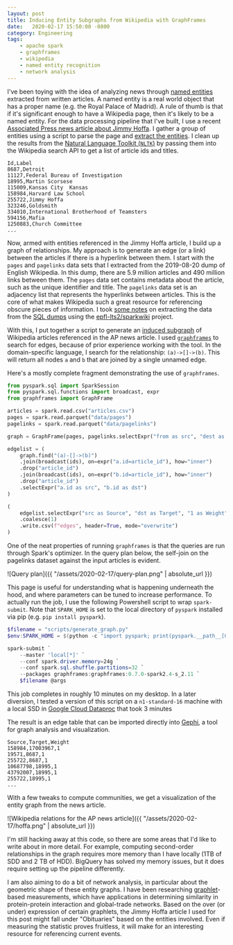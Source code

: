 ```yaml
---
layout: post
title: Inducing Entity Subgraphs from Wikipedia with GraphFrames
date:   2020-02-17 15:50:00 -0800
category: Engineering
tags:
    - apache spark
    - graphframes
    - wikipedia
    - named entity recognition
    - network analysis
---
```


I've been toying with the idea of analyzing news through [named entities][named-entity] extracted from written articles.
A named entity is a real world object that has a proper name (e.g. the Royal Palace of Madrid). 
A rule of thumb is that if it's significant enough to have a Wikipedia page, then it's likely to be a named entity.
For the data processing pipeline that I've built, I use a recent [Associated Press news article about Jimmy Hoffa][hoffa]. 
I gather a group of entities using a script to parse the page and [extract the entities][ner].
I clean up the results from the [Natural Language Toolkit (`NLTK`)][nltk] by passing them into the Wikipedia search API to get a list of article ids and titles.

```csv
Id,Label
8687,Detroit
11127,Federal Bureau of Investigation
18995,Martin Scorsese
115009,Kansas City  Kansas
158984,Harvard Law School
255722,Jimmy Hoffa
323246,Goldsmith
334010,International Brotherhood of Teamsters
594156,Mafia
1250883,Church Committee
...
```

Now, armed with entities referenced in the Jimmy Hoffa article, I build up a graph of relationships.
My approach is to generate an edge (or a link) between the articles if there is a hyperlink between them.
I start with the `pages` and `pagelinks` data sets that I extracted from the 2019-08-20 dump of English Wikipedia.
In this dump, there are 5.9 million articles and 490 million links between them.
The `pages` data set contains metadata about the article, such as the unique identifier and title.
The `pagelinks` data set is an adjacency list that represents the hyperlinks between articles.
This is the core of what makes Wikipedia such a great resource for referencing obscure pieces of information.
I took [some notes][wiki-notes] on extracting the data from the [SQL dumps][dumps] using the [epfl-lts2/sparkwiki][sparkwiki] project.

With this, I put together a script to generate an [induced subgraph][induced-subgraph] of Wikipedia articles referenced in the AP news article.
I used [`graphframes`][graphframes] to search for edges, because of prior experience working with the tool. 
In the domain-specific language, I search for the relationship: `(a)->[]->(b)`.
This will return all nodes `a` and `b` that are joined by a single unnamed edge.

Here's a mostly complete fragment demonstrating the use of `graphframes`.

```python
from pyspark.sql import SparkSession
from pyspark.sql.functions import broadcast, expr
from graphframes import GraphFrame

articles = spark.read.csv("articles.csv")
pages = spark.read.parquet("data/pages")
pagelinks = spark.read.parquet("data/pagelinks")

graph = GraphFrame(pages, pagelinks.selectExpr("from as src", "dest as dst"))

edgelist = (
    graph.find("(a)-[]->(b)")
    .join(broadcast(ids), on=expr("a.id=article_id"), how="inner")
    .drop("article_id")
    .join(broadcast(ids), on=expr("b.id=article_id"), how="inner")
    .drop("article_id")
    .selectExpr("a.id as src", "b.id as dst")
)

(
    edgelist.selectExpr("src as Source", "dst as Target", "1 as Weight")
    .coalesce(1)
    .write.csv(f"edges", header=True, mode="overwrite")
)
```

One of the neat properties of running `graphframes` is that the queries are run through Spark's optimizer.
In the query plan below, the self-join on the pagelinks dataset against the input articles is evident.

![Query plan]({{ "/assets/2020-02-17/query-plan.png" | absolute_url }})

This page is useful for understanding what is happening underneath the hood, and where parameters can be tuned to increase performance.
To actually run the job, I use the following Powershell script to wrap `spark-submit`.
Note that `SPARK_HOME` is set to the local directory of `pyspark` installed via pip (e.g. `pip install pyspark`).

```powershell
$filename = "scripts/generate_graph.py"
$env:SPARK_HOME = $(python -c "import pyspark; print(pyspark.__path__[0])")

spark-submit `
    --master 'local[*]' `
    --conf spark.driver.memory=24g `
    --conf spark.sql.shuffle.partitions=32 `
    --packages graphframes:graphframes:0.7.0-spark2.4-s_2.11 `
    $filename @args
```

This job completes in roughly 10 minutes on my desktop.
In a later diversion, I tested a version of this script on a `n1-standard-16` machine with a local SSD in [Google Cloud Dataproc][dataproc] that took 3 minutes

The result is an edge table that can be imported directly into [Gephi][gephi], a tool for graph analysis and visualization. 

```csv
Source,Target,Weight
158984,17003967,1
19571,8687,1
255722,8687,1
10687798,18995,1
43792007,18995,1
255722,18995,1
...
```

With a few tweaks to compute communities, we get a visualization of the entity graph from the news article.

![Wikipedia relations for the AP news article]({{ "/assets/2020-02-17/hoffa.png" | absolute_url }})

I'm still hacking away at this code, so there are some areas that I'd like to write about in more detail.
For example, computing second-order relationships in the graph requires more memory than I have locally (1TB of SDD and 2 TB of HDD).
BigQuery has solved my memory issues, but it does require setting up the pipeline differently.

I am also aiming to do a bit of network analysis, in particular about the geometric shape of these entity graphs.
I have been researching [graphlet][graphlets]-based measurements, which have applications in determining similarity in protein-protein interaction and global-trade networks.
Based on the over (or under) expression of certain graphlets, the Jimmy Hoffa article I used for this post might fall under "Obituaries" based on the entities involved.
Even if measuring the statistic proves fruitless, it will make for an interesting resource for referencing current events.


[hoffa]: https://apnews.com/1673463e5dd7eff87d2dc53e06ec9c24
[named-entity]: https://en.wikipedia.org/wiki/Named_entity
[ner]: https://www.nltk.org/book/ch07.html#sec-ner
[nltk]: https://www.nltk.org/
[wiki-notes]: https://github.com/acmiyaguchi/cs229-f19-wiki-forecast/blob/master/NOTES.md
[dumps]: https://dumps.wikimedia.org/
[sparkwiki]: https://github.com/epfl-lts2/sparkwiki
[induced-subgraph]: https://en.wikipedia.org/wiki/Induced_subgraph
[graphframes]: https://graphframes.github.io/graphframes/docs/_site/user-guide.html#motif-finding
[dataproc]: https://cloud.google.com/dataproc
[gephi]: https://gephi.org/
[graphlets]: https://en.wikipedia.org/wiki/Graphlets